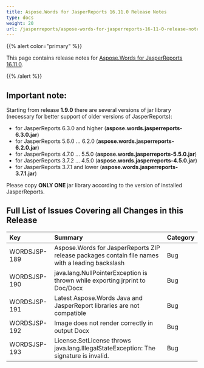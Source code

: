 ```yaml
---
title: Aspose.Words for JasperReports 16.11.0 Release Notes
type: docs
weight: 20
url: /jasperreports/aspose-words-for-jasperreports-16-11-0-release-notes/
---
```


{{% alert color="primary" %}} 

This page contains release notes for [Aspose.Words for JasperReports 16.11.0](http://www.aspose.com/downloads/words/jasperreports/new-releases/aspose.words-for-jasperreports-16.11.0/).

{{% /alert %}} 

## **Important note:**

Starting from release **1.9.0** there are several versions of jar library (necessary for better support of older versions of JasperReports):

- for JasperReports 6.3.0 and higher (**aspose.words.jasperreports-6.3.0.jar**)
- for JasperReports 5.6.0 ... 6.2.0 (**aspose.words.jasperreports-6.2.0.jar**)
- for JasperReports 4.7.0 ... 5.5.0 (**aspose.words.jasperreports-5.5.0.jar**)
- for JasperReports 3.7.2 ... 4.5.0 (**aspose.words.jasperreports-4.5.0.jar**)
- for JasperReports 3.7.1 and lower (**aspose.words.jasperreports-3.7.1.jar**)

Please copy **ONLY ONE** jar library according to the version of installed JasperReports.

## **Full List of Issues Covering all Changes in this Release**

|Key |Summary |Category |
| :- | :- | :- |
|WORDSJSP-189 |Aspose.Words for JasperReports ZIP release packages contain file names with a leading backslash |Bug |
|WORDSJSP-190 |java.lang.NullPointerException is thrown while exporting jrprint to Doc/Docx |Bug |
|WORDSJSP-191 |Latest Aspose.Words Java and JasperReport libraries are not compatible |Bug |
|WORDSJSP-192 |Image does not render correctly in output Docx |Bug |
|WORDSJSP-193 |License.SetLicense throws java.lang.IllegalStateException: The signature is invalid. |Bug |

